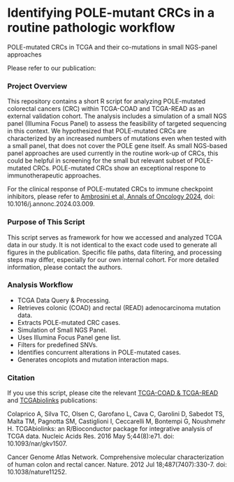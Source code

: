 # Identifying POLE-mutant CRCs in a routine pathologic workflow
POLE-mutated CRCs in TCGA and their co-mutations in small NGS-panel approaches

Please refer to our publication: 

### Project Overview

This repository contains a short R script for analyzing POLE-mutated colorectal cancers (CRC) within TCGA-COAD and TCGA-READ as an external validation cohort. The analysis includes a simulation of a small NGS panel (Illumina Focus Panel) to assess the feasibility of targeted sequencing in this context. We hypothesized that POLE-mutated CRCs are characterized by an increased numbers of mutations even when tested with a small panel, that does not cover the POLE gene itself. As small NGS-based panel approaches are used currently in the routine work-up of CRCs, this could be helpful in screening for the small but relevant subset of POLE-mutated CRCs. POLE-mutated CRCs show an exceptional respone to immunotherapeutic approaches.

For the clinical response of POLE-mutated CRCs to immune checkpoint inhibitors, please refer to [Ambrosini et al, Annals of Oncology 2024](https://linkinghub.elsevier.com/retrieve/pii/S0923-7534(24)00104-2), doi: 10.1016/j.annonc.2024.03.009.

### Purpose of This Script

This script serves as framework for how we accessed and analyzed TCGA data in our study.
It is not identical to the exact code used to generate all figures in the publication.
Specific file paths, data filtering, and processing steps may differ, especially for our own internal cohort.
For more detailed information, please contact the authors.

### Analysis Workflow

- TCGA Data Query & Processing.
- Retrieves colonic (COAD) and rectal (READ) adenocarcinoma mutation data.
- Extracts POLE-mutated CRC cases.
- Simulation of Small NGS Panel.
- Uses Illumina Focus Panel gene list.
- Filters for predefined SNVs.
- Identifies concurrent alterations in POLE-mutated cases.
- Generates oncoplots and mutation interaction maps.

### Citation

If you use this script, please cite the relevant [TCGA-COAD & TCGA-READ](https://www.nature.com/articles/nature11252) and [TCGAbiolinks](https://academic.oup.com/nar/article/44/8/e71/2465925?login=true) publications:

Colaprico A, Silva TC, Olsen C, Garofano L, Cava C, Garolini D, Sabedot TS, Malta TM, Pagnotta SM, Castiglioni I, Ceccarelli M, Bontempi G, Noushmehr H. TCGAbiolinks: an R/Bioconductor package for integrative analysis of TCGA data. Nucleic Acids Res. 2016 May 5;44(8):e71. doi: 10.1093/nar/gkv1507. 

Cancer Genome Atlas Network. Comprehensive molecular characterization of human colon and rectal cancer. Nature. 2012 Jul 18;487(7407):330-7. doi: 10.1038/nature11252.

